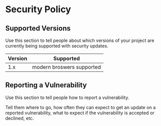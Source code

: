 # Security Policy

## Supported Versions

Use this section to tell people about which versions of your project are
currently being supported with security updates.

| Version | Supported                 |
| ------- | --------------------------|
| 1.x     | modern broswers supported |

## Reporting a Vulnerability

Use this section to tell people how to report a vulnerability.

Tell them where to go, how often they can expect to get an update on a
reported vulnerability, what to expect if the vulnerability is accepted or
declined, etc.
